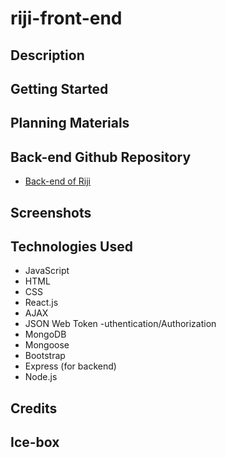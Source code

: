 # riji-front-end

## Description 

## Getting Started

## Planning Materials

## Back-end Github Repository
- [Back-end of Riji](https://github.com/chenannchi/riji-back-end/tree/main)

## Screenshots

## Technologies Used
- JavaScript
- HTML
- CSS
- React.js
- AJAX
- JSON Web Token -uthentication/Authorization
- MongoDB
- Mongoose
- Bootstrap
- Express (for backend)
- Node.js

## Credits

## Ice-box